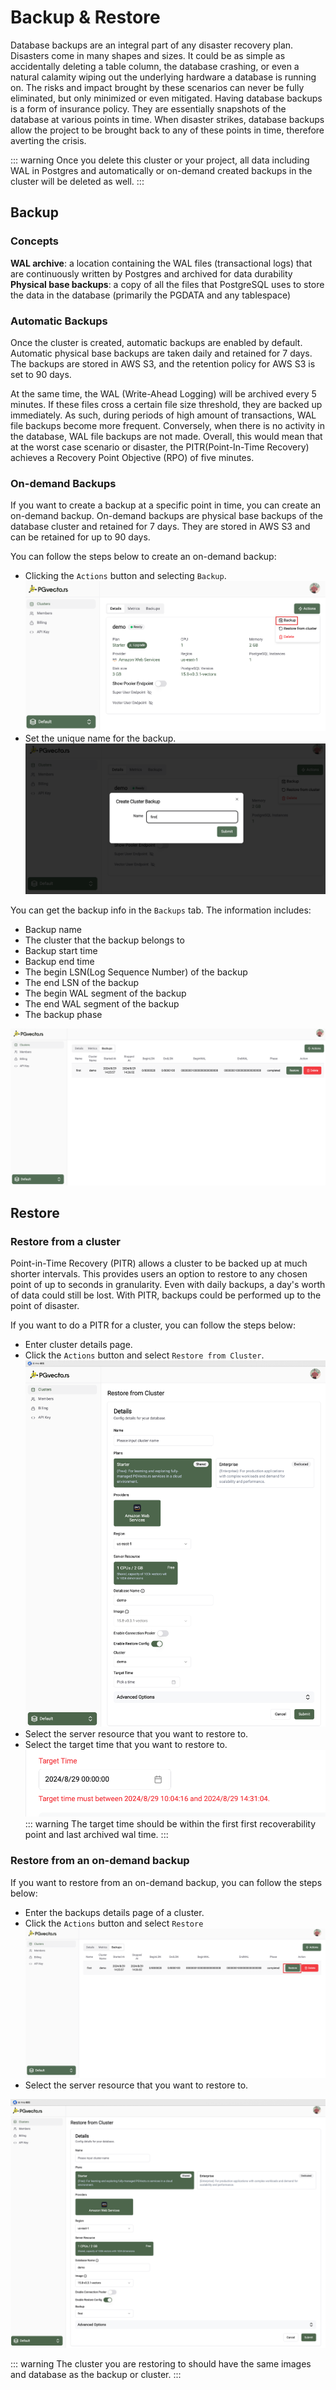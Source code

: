 # Backup & Restore

Database backups are an integral part of any disaster recovery plan. Disasters come in many shapes and sizes. It could be as simple as accidentally deleting a table column, the database crashing, or even a natural calamity wiping out the underlying hardware a database is running on. The risks and impact brought by these scenarios can never be fully eliminated, but only minimized or even mitigated. Having database backups is a form of insurance policy. They are essentially snapshots of the database at various points in time. When disaster strikes, database backups allow the project to be brought back to any of these points in time, therefore averting the crisis.

::: warning
Once you delete this cluster or your project, all data including WAL in Postgres and automatically or on-demand created backups in the cluster will be deleted as well.
:::

## Backup

### Concepts

**WAL archive**: a location containing the WAL files (transactional logs) that are continuously written by Postgres and archived for data durability
**Physical base backups**: a copy of all the files that PostgreSQL uses to store the data in the database (primarily the PGDATA and any tablespace)

### Automatic Backups

Once the cluster is created, automatic backups are enabled by default. Automatic physical base backups are taken daily and retained for 7 days. The backups are stored in AWS S3, and the retention policy for AWS S3 is set to 90 days.

At the same time, the WAL (Write-Ahead Logging) will be archived every 5 minutes. If these files cross a certain file size threshold, they are backed up immediately. As such, during periods of high amount of transactions, WAL file backups become more frequent. Conversely, when there is no activity in the database, WAL file backups are not made. Overall, this would mean that at the worst case scenario or disaster, the PITR(Point-In-Time Recovery) achieves a Recovery Point Objective (RPO) of five minutes.

### On-demand Backups

If you want to create a backup at a specific point in time, you can create an on-demand backup. On-demand backups are physical base backups of the database cluster and retained for 7 days. They are stored in AWS S3 and can be retained for up to 90 days.

You can follow the steps below to create an on-demand backup:
- Clicking the `Actions` button and selecting `Backup`.
    ![](../images/click-backup.png)
- Set the unique name for the backup.
    ![](../images/backup-name.png)

You can get the backup info in the `Backups` tab. The information includes:
- Backup name
- The cluster that the backup belongs to
- Backup start time
- Backup end time
- The begin LSN(Log Sequence Number) of the backup
- The end LSN of the backup
- The begin WAL segment of the backup
- The end WAL segment of the backup
- The backup phase

![](../images/backup-list.png)


## Restore

### Restore from a cluster

Point-in-Time Recovery (PITR) allows a cluster to be backed up at much shorter intervals. This provides users an option to restore to any chosen point of up to seconds in granularity. Even with daily backups, a day's worth of data could still be lost. With PITR, backups could be performed up to the point of disaster.

If you want to do a PITR for a cluster, you can follow the steps below:
- Enter cluster details page.
- Click the `Actions` button and select `Restore from Cluster`.
    ![](../images/restore-pitr.png)
- Select the server resource that you want to restore to.
- Select the target time that you want to restore to.
    ![](../images/target-time.png)
    ::: warning
    The target time should be within the first first recoverability point and last archived wal time.
    :::


### Restore from an on-demand backup

If you want to restore from an on-demand backup, you can follow the steps below:
- Enter the backups details page of a cluster.
- Click the `Actions` button and select `Restore`
    ![](../images/restore-backup.png)
- Select the server resource that you want to restore to.

![alt text](../images/restore-backup-cluster.png)


::: warning
The cluster you are restoring to should have the same images and database as the backup or cluster.
:::

